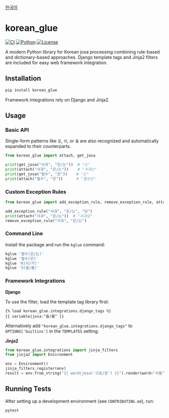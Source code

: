 <!-- README.md -->
[한국어](README.ko.md)

# korean_glue

[![CI](https://github.com/woojing/korean-glue/actions/workflows/ci.yml/badge.svg)](https://github.com/woojing/korean-glue/actions/workflows/ci.yml)
[![Python](https://img.shields.io/badge/Python-3.10%20|%203.11%20|%203.12%20|%203.13-blue?logo=python&logoColor=white)](https://www.python.org/)
[![License](https://img.shields.io/github/license/woojing/korean-glue)](LICENSE)

A modern Python library for Korean josa processing combining rule-based and dictionary-based approaches. Django template tags and Jinja2 filters are included for easy web framework integration.

## Installation

```bash
pip install korean_glue
```

Framework integrations rely on Django and Jinja2.

## Usage

### Basic API

Single-form patterns like `은`, `이`, or `을` are also recognized and
automatically expanded to their counterparts.

```python
from korean_glue import attach, get_josa

print(get_josa("사과", "은/는"))  # "는"
print(attach("사과", "은/는"))    # "사과는"
print(get_josa("철수", "은"))    # "는"
print(attach("철수", "은"))      # "철수는"
```

### Custom Exception Rules

```python
from korean_glue import add_exception_rule, remove_exception_rule, attach

add_exception_rule("사과", "은/는", "당")
print(attach("사과", "은/는"))  # "사과당"
remove_exception_rule("사과", "은/는")
```

### Command Line

Install the package and run the `kglue` command:

```bash
kglue '철수(은/는)'
kglue '철수(은)'
kglue 'K(이/가)'
kglue '3(을/를)'
```

### Framework Integrations

**Django**

To use the filter, load the template tag library first:

```django
{% load korean_glue.integrations.django_tags %}
{{ variable|josa:"을/를" }}
```

Alternatively add `"korean_glue.integrations.django_tags"` to
`OPTIONS['builtins']` in the `TEMPLATES` setting.

**Jinja2**

```python
from korean_glue.integrations import jinja_filters
from jinja2 import Environment

env = Environment()
jinja_filters.register(env)
result = env.from_string("{{ word|josa('으로/로') }}").render(word="서울")
```

## Running Tests

After setting up a development environment (see `CONTRIBUTING.md`), run:

```bash
pytest
```

